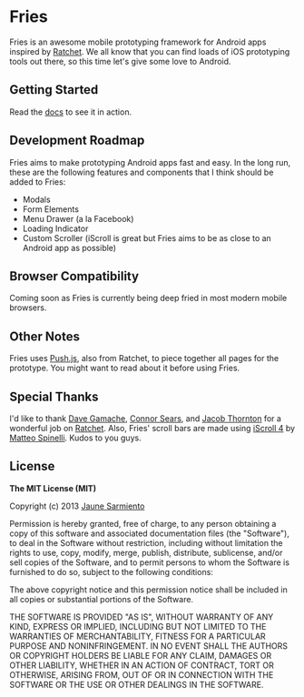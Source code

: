 # Fries

Fries is an awesome mobile prototyping framework for Android apps inspired by [Ratchet]. 
We all know that you can find loads of iOS prototyping tools out there, so this time 
let's give some love to Android.


## Getting Started

Read the [docs] to see it in action.


## Development Roadmap

Fries aims to make prototyping Android apps fast and easy. In the long run, these are 
the following features and components that I think should be added to Fries:

* Modals
* Form Elements
* Menu Drawer (a la Facebook)
* Loading Indicator
* Custom Scroller (iScroll is great but Fries aims to be as close to an Android app as possible)


## Browser Compatibility

Coming soon as Fries is currently being deep fried in most modern mobile browsers.


## Other Notes

Fries uses [Push.js], also from Ratchet, to piece together all pages for the prototype.
You might want to read about it before using Fries.


## Special Thanks

I'd like to thank [Dave Gamache], [Connor Sears], and [Jacob Thornton] for a wonderful job on [Ratchet].
Also, Fries' scroll bars are made using [iScroll 4] by [Matteo Spinelli]. Kudos to you guys.


## License

__The MIT License (MIT)__

Copyright (c) 2013 [Jaune Sarmiento]

Permission is hereby granted, free of charge, to any person obtaining a copy of this software and associated documentation files (the "Software"), to deal in the Software without restriction, including without limitation the rights to use, copy, modify, merge, publish, distribute, sublicense, and/or sell copies of the Software, and to permit persons to whom the Software is furnished to do so, subject to the following conditions:

The above copyright notice and this permission notice shall be included in all copies or substantial portions of the Software.

THE SOFTWARE IS PROVIDED "AS IS", WITHOUT WARRANTY OF ANY KIND, EXPRESS OR IMPLIED, INCLUDING BUT NOT LIMITED TO THE WARRANTIES OF MERCHANTABILITY, FITNESS FOR A PARTICULAR PURPOSE AND NONINFRINGEMENT. IN NO EVENT SHALL THE AUTHORS OR COPYRIGHT HOLDERS BE LIABLE FOR ANY CLAIM, DAMAGES OR OTHER LIABILITY, WHETHER IN AN ACTION OF CONTRACT, TORT OR OTHERWISE, ARISING FROM, OUT OF OR IN CONNECTION WITH THE SOFTWARE OR THE USE OR OTHER DEALINGS IN THE SOFTWARE.


[Ratchet]: http://maker.github.io/ratchet
[Push.js]: http://maker.github.io/ratchet/#push
[Jaune Sarmiento]: http://jaunesarmiento.me
[docs]: http://jaunesarmiento.me/fries
[Dave Gamache]: http://github.com/dhgamache
[Connor Sears]: http://github.com/connors
[Jacob Thornton]: http://github.com/fat
[iScroll 4]: http://cubiq.org/iscroll-4
[Matteo Spinelli]: http://cubiq.org/